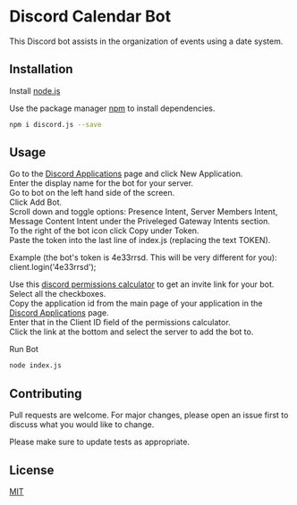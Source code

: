 # Discord Calendar Bot

This Discord bot assists in the organization of events using a date system.

## Installation

Install [node.js](https://nodejs.org/en/)

Use the package manager [npm](https://www.npmjs.com/) to install dependencies.

```bash
npm i discord.js --save
```

## Usage

Go to the [Discord Applications](https://discord.com/developers/applications) page and click New Application.<br>
Enter the display name for the bot for your server.<br>
Go to bot on the left hand side of the screen.<br>
Click Add Bot.<br>
Scroll down and toggle options: Presence Intent, Server Members Intent, Message Content Intent under the Priveleged Gateway Intents section.<br>
To the right of the bot icon click Copy under Token.<br>
Paste the token into the last line of index.js (replacing the text TOKEN).<br>

Example (the bot's token is 4e33rrsd. This will be very different for you):<br>
client.login('4e33rrsd');

Use this [discord permissions calculator](https://discordapi.com/permissions.html) to get an invite link for your bot.<br>
Select all the checkboxes.<br>
Copy the application id from the main page of your application in the [Discord Applications](https://discord.com/developers/applications) page.<br>
Enter that in the Client ID field of the permissions calculator.<br>
Click the link at the bottom and select the server to add the bot to.

Run Bot
```bash
node index.js
```

## Contributing
Pull requests are welcome. For major changes, please open an issue first to discuss what you would like to change.

Please make sure to update tests as appropriate.

## License
[MIT](https://choosealicense.com/licenses/mit/)
